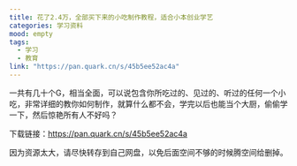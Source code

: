 ```yaml
---
title: 花了2.4万，全部买下来的小吃制作教程，适合小本创业学艺
categories: 学习资料
mood: empty
tags:
  - 学习
  - 教育
link: "https://pan.quark.cn/s/45b5ee52ac4a"
---
```





一共有几十个G，相当全面，可以说包含你所吃过的、见过的、听过的任何一个小吃，非常详细的教你如何制作，就算什么都不会，学完以后也能当个大厨，偷偷学一下，然后惊艳所有人不好吗？




下载链接：https://pan.quark.cn/s/45b5ee52ac4a










因为资源太大，请尽快转存到自己网盘，以免后面空间不够的时候腾空间给删掉。


